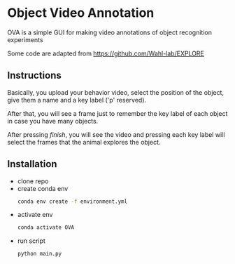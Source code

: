 # Object Video Annotation
OVA is a simple GUI for making video annotations of object recognition experiments

Some code are adapted from https://github.com/Wahl-lab/EXPLORE

## Instructions 

Basically, you upload your behavior video, select the position of the object, give them a name and a key label ('p' reserved).

After that, you will see a frame just to remember the key label of each object in case you have many objects.

After pressing _finish_, you will see the video and pressing each key label will select the frames that the animal explores the object.

## Installation
- clone repo
- create conda env
  ```sh
  conda env create -f environment.yml
  ```
- activate env
  ```sh
  conda activate OVA
  ```
- run script
  ```sh
  python main.py
  ```